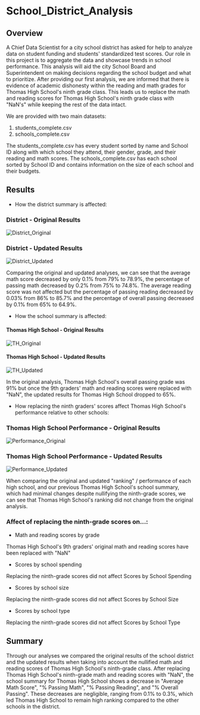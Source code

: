 # School_District_Analysis

## Overview
A Chief Data Scientist for a city school district has asked for help to analyze data on student funding and students' standardized test scores. Our role in this project is to aggregate the data and showcase trends in school performance. This analysis will aid the city School Board and Superintendent on making decisions regarding the school budget and what to prioritize.
After providing our first analysis, we are informed that there is evidence of academic dishonesty within the reading and math grades for Thomas High School's ninth grade class. This leads us to replace the math and reading scores for Thomas High School's ninth grade class with "NaN's" while keeping the rest of the data intact.

We are provided with two main datasets:
1. students_complete.csv
2. schools_complete.csv

The students_complete.csv has every student sorted by name and School ID along with which school they attend, their gender, grade, and their reading and math scores.
The schools_complete.csv has each school sorted by School ID and contains information on the size of each school and their budgets.

## Results

* How the district summary is affected:
### District - Original Results
![District_Original](https://user-images.githubusercontent.com/95504135/150718621-b35ecc4e-c4a8-4148-a4ed-55909dd78201.png)
### District - Updated Results
![District_Updated](https://user-images.githubusercontent.com/95504135/150718629-2ffe665b-978d-4b2f-b128-5d42756d5d7e.png)

Comparing the original and updated analyses, we can see that the average math score decreased by only 0.1% from 79% to 78.9%, the percentage of passing math decreased by 0.2% from 75% to 74.8%.
The average reading score was not affected but the percentage of passing reading decreased by 0.03% from 86% to 85.7% and the percentage of overall passing decreased by 0.1% from 65% to 64.9%.

* How the school summary is affected:
#### Thomas High School - Original Results
![TH_Original](https://user-images.githubusercontent.com/95504135/150717924-deeb029d-6263-4c10-aa41-d66a8fb102d3.png)
#### Thomas High School - Updated Results
![TH_Updated](https://user-images.githubusercontent.com/95504135/150717927-c77747e4-a076-4b10-8081-7fc2b92224ac.png)

In the original analysis, Thomas High School's overall passing grade was 91% but once the 9th graders' math and reading scores were replaced with "NaN", the updated results for Thomas High School dropped to 65%.

* How replacing the ninth graders' scores affect Thomas High School's performance relative to other schools:
### Thomas High School Performance - Original Results
![Performance_Original](https://user-images.githubusercontent.com/95504135/150723864-8500182e-6c51-4666-affd-5bb6445072d5.png)


### Thomas High School Performance - Updated Results
![Performance_Updated](https://user-images.githubusercontent.com/95504135/150721633-710a5ca7-b446-47ac-9109-e9d850e6ff16.png)

When comparing the original and updated "ranking" / performance of each high school, and our previous Thomas High School's school summary, which had minimal changes despite nullifying the ninth-grade scores, we can see that Thomas High School's ranking did not change from the original analysis.

### Affect of replacing the ninth-grade scores on...:

* Math and reading scores by grade

Thomas High School's 9th graders' original math and reading scores have been replaced with "NaN"

* Scores by school spending

Replacing the ninth-grade scores did not affect Scores by School Spending 

* Scores by school size

Replacing the ninth-grade scores did not affect Scores by School Size

* Scores by school type

Replacing the ninth-grade scores did not affect Scores by School Type

## Summary
Through our analyses we compared the original results of the school district and the updated results when taking into account the nullified math and reading scores of Thomas High School's ninth-grade class. After replacing Thomas High School's ninth-grade math and reading scores with "NaN", the school summary for Thomas High School shows a decrease in "Average Math Score", "% Passing Math", "% Passing Reading", and "% Overall Passing". These decreases are negligible, ranging from 0.1% to 0.3%, which led Thomas High School to remain high ranking compared to the other schools in the district.
